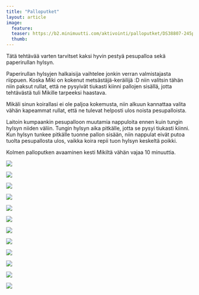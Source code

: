 ```yaml
---
title: "Palloputket"
layout: article
image:
  feature:
  teaser: https://b2.minimuutti.com/aktivointi/palloputket/DS38807-245px.jpg
  thumb:
---
```


Tätä tehtävää varten tarvitset kaksi hyvin pestyä pesupalloa sekä paperirullan hylsyn.

Paperirullan hylsyjen halkaisija vaihtelee jonkin verran valmistajasta riippuen. Koska Miki on kokenut metsästäjä-keräilijä :D niin valitsin tähän niin paksut rullat, että ne pysyivät tiukasti kiinni pallojen sisällä, jotta tehtävästä tuli Mikille tarpeeksi haastava.

Mikäli sinun koirallasi ei ole paljoa kokemusta, niin alkuun kannattaa valita vähän kapeammat rullat, että ne tulevat helposti ulos noista pesupalloista.

Laitoin kumpaankin pesupalloon muutamia nappuloita ennen kuin tungin hylsyn niiden väliin. Tungin hylsyn aika pitkälle, jotta se pysyi tiukasti kiinni. Kun hylsyn tunkee pitkälle tuonne pallon sisään, niin nappulat eivät putoa tuolta pesupallosta ulos, vaikka koira repii tuon hylsyn keskeltä poikki.

Kolmen palloputken avaaminen kesti Mikiltä vähän vajaa 10 minuuttia.

![](https://b2.minimuutti.com/aktivointi/palloputket/DS38692-800px.jpg)

![](https://b2.minimuutti.com/aktivointi/palloputket/DS38695-800px.jpg)

![](https://b2.minimuutti.com/aktivointi/palloputket/DS38709-800px.jpg)

![](https://b2.minimuutti.com/aktivointi/palloputket/DS38738-800px.jpg)

![](https://b2.minimuutti.com/aktivointi/palloputket/DS38777-800px.jpg)

![](https://b2.minimuutti.com/aktivointi/palloputket/DS38807-800px.jpg)

![](https://b2.minimuutti.com/aktivointi/palloputket/DS38825-800px.jpg)

![](https://b2.minimuutti.com/aktivointi/palloputket/DS38855-800px.jpg)

![](https://b2.minimuutti.com/aktivointi/palloputket/DS38936-800px.jpg)

![](https://b2.minimuutti.com/aktivointi/palloputket/DS38948-800px.jpg)

![](https://b2.minimuutti.com/aktivointi/palloputket/DS38670-800px.jpg)

![](https://b2.minimuutti.com/aktivointi/palloputket/DS38673-800px.jpg)
